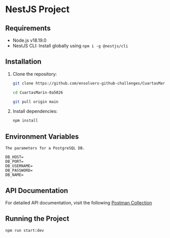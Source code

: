 # NestJS Project

## Requirements

- Node.js v18.19.0
- NestJS CLI: Install globally using `npm i -g @nestjs/cli`

## Installation

1. Clone the repository:
   
   ```bash
   git clone https://github.com/ensolvers-github-challenges/CuartasMarin-0a5026.git
   
   cd CuartasMarin-0a5026
   
   git pull origin main

2. Install dependencies:

   ```bash
   npm install

## Environment Variables

    The parameters for a PostgreSQL DB.

    DB_HOST=  
    DB_PORT=  
    DB_USERNAME=  
    DB_PASSWORD=  
    DB_NAME=

## API Documentation

For detailed API documentation, visit the following [Postman Collection](https://www.postman.com/orbital-module-geoscientist-50527574/workspace/notes-app/collection/15967321-10354404-754d-43c8-ae07-ed4d84bda86e?action=share&creator=15967321)

## Running the Project

   ```bash
   npm run start:dev
